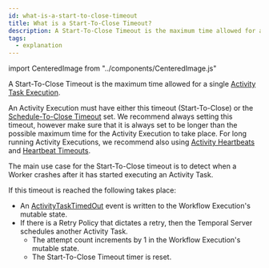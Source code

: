```yaml
---
id: what-is-a-start-to-close-timeout
title: What is a Start-To-Close Timeout?
description: A Start-To-Close Timeout is the maximum time allowed for a single Activity Task Execution.
tags:
  - explanation
---
```


import CenteredImage from "../components/CenteredImage.js"

A Start-To-Close Timeout is the maximum time allowed for a single [Activity Task Execution](/docs/content/what-is-an-activity-task-execution).

<CenteredImage
imagePath="/diagrams/start-to-close-timeout.svg"
imageSize="100"
title="Start To Close period"
/>

<CenteredImage
imagePath="/diagrams/start-to-close-timeout-with-retry.svg"
imageSize="100"
title="Start-To-Close period with retries"
/>

An Activity Execution must have either this timeout (Start-To-Close) or the [Schedule-To-Close Timeout](/docs/content/what-is-a-schedule-to-close-timeout) set.
We recommend always setting this timeout, however make sure that it is always set to be longer than the possible maximum time for the Activity Execution to take place.
For long running Activity Executions, we recommend also using [Activity Heartbeats](/docs/content/what-is-an-activity-heartbeat) and [Heartbeat Timeouts](/docs/content/what-is-a-heartbeat-timeout).

The main use case for the Start-To-Close timeout is to detect when a Worker crashes after it has started executing an Activity Task.

If this timeout is reached the following takes place:

- An [ActivityTaskTimedOut](/docs/reference/events/#activitytasktimedout) event is written to the Workflow Execution's mutable state.
- If there is a Retry Policy that dictates a retry, then the Temporal Server schedules another Activity Task.
  - The attempt count increments by 1 in the Workflow Execution's mutable state.
  - The Start-To-Close Timeout timer is reset.
